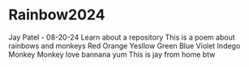 # Rainbow2024
Jay Patel - 08-20-24
Learn about a repository
This is a poem about rainbows and monkeys
Red
Orange
Yesllow
Green
Blue
Violet 
Indego 
Monkey 
Monkey love bannana yum
This is jay from home btw